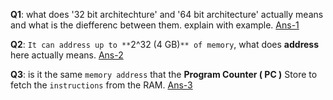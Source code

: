 **Q1**: what does '32 bit architechture' and '64 bit architecture' actually means and what is the diefferenc between them. explain with example. [Ans-1]()

**Q2**: `It can address up to **`2^32 (4 GB)`** of memory`, what does **address** here actually means. [Ans-2]()

**Q3**: is it the same `memory address` that the **Program Counter ( PC )** Store to fetch the `instructions` from the RAM. [Ans-3]()
